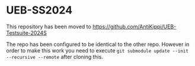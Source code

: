 # UEB-SS2024
This repository has been moved to https://github.com/AntiKippi/UEB-Testsuite-2024S

The repo has been configured to be identical to the other repo. However in order to make this work you need to execute `git submodule update --init --recursive --remote` after cloning this.
